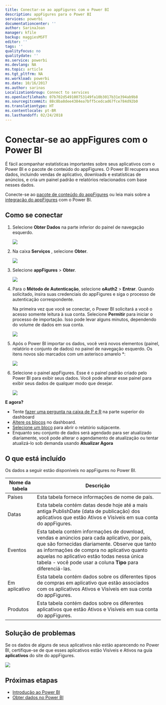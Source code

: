 ```yaml
---
title: Conectar-se ao appFigures com o Power BI
description: appFigures para o Power BI
services: powerbi
documentationcenter: ''
author: SarinaJoan
manager: kfile
backup: maggiesMSFT
editor: ''
tags: ''
qualityfocus: no
qualitydate: ''
ms.service: powerbi
ms.devlang: NA
ms.topic: article
ms.tgt_pltfrm: NA
ms.workload: powerbi
ms.date: 10/16/2017
ms.author: sarinas
LocalizationGroup: Connect to services
ms.openlocfilehash: 07b702d549100753149fa10b3017b31e394ab9b8
ms.sourcegitcommit: 88c8ba8dee4384ea7bff5cedcad67fce784d92b0
ms.translationtype: HT
ms.contentlocale: pt-BR
ms.lasthandoff: 02/24/2018
---
```

# <a name="connect-to-appfigures-with-power-bi"></a>Conectar-se ao appFigures com o Power BI
É fácil acompanhar estatísticas importantes sobre seus aplicativos com o Power BI e o pacote de conteúdo do appFigures. O Power BI recupera seus dados, incluindo vendas de aplicativo, downloads e estatísticas de anúncios, e cria um painel padrão e relatórios relacionados com base nesses dados.

Conecte-se ao [pacote de conteúdo do appFigures](https://app.powerbi.com/getdata/services/appfigures) ou leia mais sobre a [integração do appFigures](https://powerbi.microsoft.com/integrations/appfigures) com o Power BI.

## <a name="how-to-connect"></a>Como se conectar
1. Selecione **Obter Dados** na parte inferior do painel de navegação esquerdo.
   
   ![](media/service-connect-to-appfigures/pbi_getdata.png)
2. Na caixa **Serviços** , selecione **Obter**.
   
   ![](media/service-connect-to-appfigures/pbi_getservices.png)
3. Selecione **appFigures** \>  **Obter**.
   
   ![](media/service-connect-to-appfigures/appfigures.png)
4. Para o **Método de Autenticação**, selecione **oAuth2** \> **Entrar**. Quando solicitado, insira suas credenciais do appFigures e siga o processo de autenticação correspondente.
   
   Na primeira vez que você se conectar, o Power BI solicitará a você o acesso somente leitura à sua conta. Selecione **Permitir** para iniciar o processo de importação. Isso pode levar alguns minutos, dependendo do volume de dados em sua conta.
   
   ![](media/service-connect-to-appfigures/appfiguresdoc_06.png)
5. Após o Power BI importar os dados, você verá novos elementos (painel, relatório e conjunto de dados) no painel de navegação esquerdo. Os itens novos são marcados com um asterisco amarelo \*:
   
    ![](media/service-connect-to-appfigures/pbi_appfigures3.png)
6. Selecione o painel appFigures. Esse é o painel padrão criado pelo Power BI para exibir seus dados. Você pode alterar esse painel para exibir seus dados de qualquer modo que desejar.
   
    ![](media/service-connect-to-appfigures/appfiguresdoc_01.png)

**E agora?**

* Tente [fazer uma pergunta na caixa de P e R](power-bi-q-and-a.md) na parte superior do dashboard
* [Altere os blocos](service-dashboard-edit-tile.md) no dashboard.
* [Selecione um bloco](service-dashboard-tiles.md) para abrir o relatório subjacente.
* Enquanto seu conjunto de dados será agendado para ser atualizado diariamente, você pode alterar o agendamento de atualização ou tentar atualizá-lo sob demanda usando **Atualizar Agora**

## <a name="whats-included"></a>O que está incluído
Os dados a seguir estão disponíveis no appFigures no Power BI.

| **Nome da tabela** | **Descrição** |
| --- | --- |
| Países |Esta tabela fornece informações de nome de país. |
| Datas |Esta tabela contém datas desde hoje até a mais antiga PublishDate (data de publicação) dos aplicativos que estão Ativos e Visíveis em sua conta do appFigures. |
| Eventos |Esta tabela contém informações de download, vendas e anúncios para cada aplicativo, por país, que são fornecidas diariamente. Observe que tanto as informações de compra no aplicativo quanto aquelas no aplicativo estão todas nessa única tabela - você pode usar a coluna <strong>Tipo</strong> para diferenciá-las. |
| Em aplicativo |Esta tabela contém dados sobre os diferentes tipos de compras em aplicativo que estão associados com os aplicativos Ativos e Visíveis em sua conta do appFigures. |
| Produtos |Esta tabela contém dados sobre os diferentes aplicativos que estão Ativos e Visíveis em sua conta do appFigures. |

## <a name="troubleshooting"></a>Solução de problemas
Se os dados de alguns de seus aplicativos não estão aparecendo no Power BI, certifique-se de que esses aplicativos estão Visíveis e Ativos na guia **aplicativos** do site do appFigures.

![](media/service-connect-to-appfigures/appfiguresdoc_11.png)

## <a name="next-steps"></a>Próximas etapas
* [Introdução ao Power BI](service-get-started.md)
* [Obter dados no Power BI](service-get-data.md)

